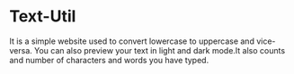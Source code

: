 # Text-Util
It is a simple website used to convert lowercase to uppercase and vice-versa. You can also preview your text in light and dark mode.It also counts and number of characters and words you have typed.
